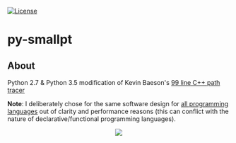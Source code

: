[![License][s1]][li]

[s1]: https://img.shields.io/badge/license-MIT-blue.svg
[li]: https://raw.githubusercontent.com/matt77hias/cpp-smallpt/master/LICENSE.txt

# py-smallpt

## About
Python 2.7 & Python 3.5 modification of Kevin Baeson's [99 line C++ path tracer](http://www.kevinbeason.com/smallpt/)

**Note**: I deliberately chose for the same software design for [all programming languages](https://github.com/matt77hias/smallpt) out of clarity and performance reasons (this can conflict with the nature of declarative/functional programming languages).

<p align="center"><img src="https://github.com/matt77hias/smallpt/blob/master/res/image.png" ></p>
